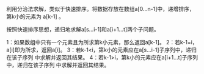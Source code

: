 利用分治法求解，类似于快速排序。将数据存放在数组a[0…n-1]中，递增排序，第k小的元素为 a[k-1] 。

按照快速排序思想，递归地求解a[s…i-1]和a[i+1…t]两个子问题。

1：如果数组中只有一个元素且为所求第k小元素，那么返回a[k-1]。
2：若k-1=i，a[i]即为所求，返回a[i]。
3：若k-1<i，第k小的元素应在a[s…i-1]子序列中，递归在该子序列
中求解并返回其结果。
4：若k-1>i，第k小的元素应在a[i+1…t]子序列中，递归在该子序列
中求解并返回其结果。